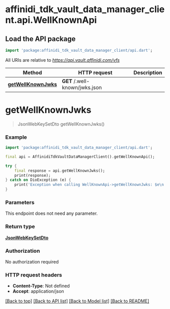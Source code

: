 # affinidi_tdk_vault_data_manager_client.api.WellKnownApi

## Load the API package

```dart
import 'package:affinidi_tdk_vault_data_manager_client/api.dart';
```

All URIs are relative to *https://api.vault.affinidi.com/vfs*

| Method                                                   | HTTP request                   | Description |
| -------------------------------------------------------- | ------------------------------ | ----------- |
| [**getWellKnownJwks**](WellKnownApi.md#getwellknownjwks) | **GET** /.well-known/jwks.json |

# **getWellKnownJwks**

> JsonWebKeySetDto getWellKnownJwks()

### Example

```dart
import 'package:affinidi_tdk_vault_data_manager_client/api.dart';

final api = AffinidiTdkVaultDataManagerClient().getWellKnownApi();

try {
    final response = api.getWellKnownJwks();
    print(response);
} catch on DioException (e) {
    print('Exception when calling WellKnownApi->getWellKnownJwks: $e\n');
}
```

### Parameters

This endpoint does not need any parameter.

### Return type

[**JsonWebKeySetDto**](JsonWebKeySetDto.md)

### Authorization

No authorization required

### HTTP request headers

- **Content-Type**: Not defined
- **Accept**: application/json

[[Back to top]](#) [[Back to API list]](../README.md#documentation-for-api-endpoints) [[Back to Model list]](../README.md#documentation-for-models) [[Back to README]](../README.md)
